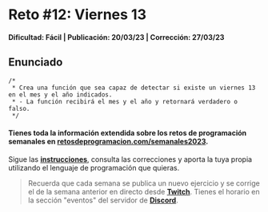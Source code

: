 # Reto #12: Viernes 13
#### Dificultad: Fácil | Publicación: 20/03/23 | Corrección: 27/03/23

## Enunciado

```
/*
 * Crea una función que sea capaz de detectar si existe un viernes 13 en el mes y el año indicados.
 * - La función recibirá el mes y el año y retornará verdadero o falso.
 */
```
#### Tienes toda la información extendida sobre los retos de programación semanales en **[retosdeprogramacion.com/semanales2023](https://retosdeprogramacion.com/semanales2023)**.

Sigue las **[instrucciones](../../README.md)**, consulta las correcciones y aporta la tuya propia utilizando el lenguaje de programación que quieras.

> Recuerda que cada semana se publica un nuevo ejercicio y se corrige el de la semana anterior en directo desde **[Twitch](https://twitch.tv/mouredev)**. Tienes el horario en la sección "eventos" del servidor de **[Discord](https://discord.gg/mouredev)**.